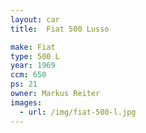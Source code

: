 ```yaml
---
layout: car
title:  Fiat 500 Lusso

make: Fiat
type: 500 L
year: 1969
ccm: 650
ps: 21
owner: Markus Reiter
images:
  - url: /img/fiat-500-l.jpg
---
```

